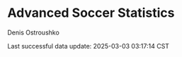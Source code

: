 # Advanced Soccer Statistics
Denis Ostroushko

<!-- gfm -->

Last successful data update: 2025-03-03 03:17:14 CST
